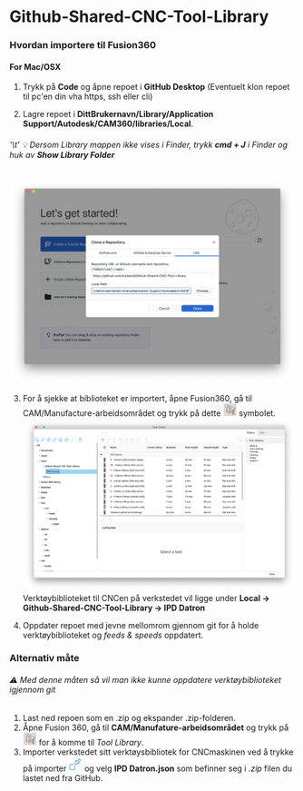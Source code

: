 # Github-Shared-CNC-Tool-Library

 
### Hvordan importere til Fusion360

#### For Mac/OSX

1. Trykk på **Code** og åpne repoet i **GitHub Desktop** (Eventuelt klon repoet til pc'en din vha https, ssh eller cli)

2. Lagre repoet i **DittBrukernavn/Library/Application Support/Autodesk/CAM360/libraries/Local**.
###### '\t' :bulb: Dersom Library mappen ikke vises i Finder, trykk **cmd + J** i Finder og huk av **Show Library Folder**
![Add Repo GitHub Desktop](https://github.com/tckaland/Github-Shared-CNC-Tool-Library/blob/master/GitHubDesktopAddRepo.png?raw=true)


3. For å sjekke at biblioteket er importert, åpne Fusion360, gå til CAM/Manufacture-arbeidsområdet og trykk på dette 
![Tool Library Button](https://github.com/tckaland/Github-Shared-CNC-Tool-Library/blob/master/ToolLibrarySymbol.png?raw=true)
 symbolet. 
 ![Tool Library Location](https://github.com/tckaland/Github-Shared-CNC-Tool-Library/blob/master/ToolLibraryInFusion.png?raw=true)
 Verktøybiblioteket til CNCen på verkstedet vil ligge under **Local -> Github-Shared-CNC-Tool-Library -> IPD Datron**

3. Oppdater repoet med jevne mellomrom gjennom git for å holde verktøybiblioteket og *feeds & speeds* oppdatert.


### Alternativ måte
###### :warning: *Med denne måten så vil man ikke kunne oppdatere verktøybiblioteket igjennom git*

1. Last ned repoen som en .zip og ekspander .zip-folderen.
2. Åpne Fusion 360, gå til **CAM/Manufature-arbeidsområdet** og trykk på ![Tool Library Button](https://github.com/tckaland/Github-Shared-CNC-Tool-Library/blob/master/ToolLibrarySymbol.png?raw=true) for å komme til *Tool Library*. 
3. Importer verkstedet sitt verktøysbibliotek for CNCmaskinen ved å trykke på importer ![Import Button](https://github.com/tckaland/Github-Shared-CNC-Tool-Library/blob/master/ImportLibrarySymbol.png?raw=true) og velg **IPD Datron.json** som befinner seg i *.zip* filen du lastet ned fra GitHub.


